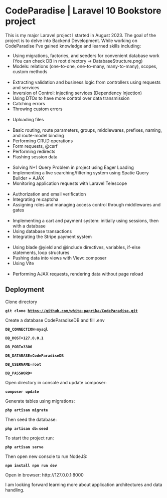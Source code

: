 <h1>CodeParadise | Laravel 10 Bookstore project</h1>

<p>This is my major Laravel project I started in August 2023. The goal of the project is to delve into Backend Development.  While working on CodeParadise I've gained knowledge and learned skills including:</p>

<ul>
    <li>Using migrations, factories, and seeders for convenient database work (You can check DB in root directory -> DatabaseStructure.png)</li>
    <li>Models: relations (one-to-one, one-to-many, many-to-many), scopes, custom methods</li>
<br>
    <li>Extracting validation and business logic from controllers using requests and services</li>
    <li>Inversion of Control: injecting services (Dependency Injection)</li>
    <li>Using DTOs to have more control over data transmission</li>
    <li>Catching errors</li>
    <li>Throwing custom errors</li>
<br>
    <li>Uploading files</li>
<br>
    <li>Basic routing, route parameters, groups, middlewares, prefixes, naming, and route-model binding</li>
    <li>Performing CRUD operations</li>
    <li>Form requests, @csrf</li>
    <li>Performing redirects</li>
    <li>Flashing session data</li>
<br> 
    <li>Solving N+1 Query Problem in project using Eager Loading </li>
    <li>Implementing a live searching/filtering system using Spatie Query Builder + AJAX</li>
    <li>Monitoring application requests with Laravel Telescope</li>
<br>    
    <li>Authorization and email verification</li>
    <li>Integrating re:captcha</li>
    <li>Assigning roles and managing access control through middlewares and gates</li>
<br>
    <li>Implementing a cart and payment system: initially using sessions, then with a database</li>
    <li>Using database transactions</li>
    <li>Integrating the Stripe payment system</li>
<br>
    <li>Using blade @yield and @include directives, variables, if-else statements, loop structures </li>
    <li>Pushing data into views with View::composer</li>
    <li>Using Vite</li>
<br>
    <li>Performing AJAX requests, rendering data without page reload </li>
</ul>

<h2>Deployment</h2>

<p> Clone directory </p>

<strong><code>git clone https://github.com/white-paprika/CodeParadise.git</code></strong><br>

<p> Create a database CodeParadiseDB and fill .env </p>

<strong><code>DB_CONNECTION=mysql</code></strong><br>

<strong><code>DB_HOST=127.0.0.1</code></strong><br>

<strong><code>DB_PORT=3306</code></strong><br>

<strong><code>DB_DATABASE=CodeParadiseDB</code></strong><br>

<strong><code>DB_USERNAME=root</code></strong><br>

<strong><code>DB_PASSWORD=</code></strong><br>

<p> Open directory in console and update composer: </p>

<strong><code>composer update</code></strong><br>

<p> Generate tables using migrations:</p>

<strong><code>php artisan migrate</code></strong><br>

<p> Then seed the database:</p>

<strong><code>php artisan db:seed</code></strong><br>

<p> To start the project run: </p>

<strong><code>php artisan serve</code></strong><br>

<p> Then open new console to run NodeJS:</p>

<strong><code>npm install npm run dev</code></strong><br>

<p> Open in browser: http://127.0.0.1:8000 </p>

<p>I am looking forward learning more about application architectures and data handling.</p>
